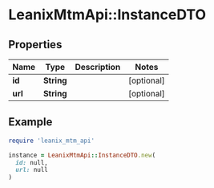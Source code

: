 # LeanixMtmApi::InstanceDTO

## Properties

| Name | Type | Description | Notes |
| ---- | ---- | ----------- | ----- |
| **id** | **String** |  | [optional] |
| **url** | **String** |  | [optional] |

## Example

```ruby
require 'leanix_mtm_api'

instance = LeanixMtmApi::InstanceDTO.new(
  id: null,
  url: null
)
```

